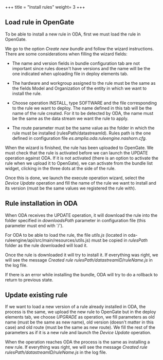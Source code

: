 +++
title = "Install rules"
weight= 3
+++

## Load rule in OpenGate

To be able to install a new rule in ODA, first we must load the rule in OpenGate.

We go to the option *Create new bundle* and follow the wizard instructions. There are some considerations when filling the wizard fields:

* The name and version fields in bundle configuration tab are not important since rules doesn't have versions and the name will be the one indicated when uploading file in deploy elements tab.

* The hardware and workgroup assigned to the rule must be the same as the fields Model and Organization of the entity in which we want to install the rule.

* Choose operation INSTALL, type SOFTWARE and the file corresponding to the rule we want to deploy. The name defined in this tab will be the name of the rule created. For it to be detected by ODA, the name must be the same as the data stream we want the rule to apply.

* The route parameter must be the same value as the folder in which the rule must be installed (rulesPath/datastreamId). Rules path is the one defined in configuration file *es.amplia.oda.ruleengine.nashorn.cfg*.

When the wizard is finished, the rule has been uploaded to OpenGate. We must check that the rule is activated before we can launch the UPDATE operation against ODA. If it is not activated (there is an option to activate the rule when we upload it to OpenGate), we can activate from the bundle list widget, clicking in the three dots at the side of the rule.

Once this is done, we launch the execute operation wizard, select the *Device Update* operation and fill the name of the rule we want to install and its version (must be the same values we registered the rule with).

## Rule installation in ODA

When ODA receives the UPDATE operation, it will download the rule into the folder specified in *downloadsPath* parameter in configuration file (this parameter must end with '/').

For ODA to be able to load the rule, the file *utils.js* (located in oda-ruleengine/api/src/main/resources/utils.js) must be copied in *rulesPath* folder as the rule downloaded will load it.

Once the rule is downloaded it will try to install it. If everything was right, we will see the message *Created rule rulesPath/datastreamID/ruleName.js* in the log file.

If there is an error while installing the bundle, ODA will try to do a rollback to return to previous state.

## Update existing rule

If we want to load a new version of a rule already installed in ODA, the process is the same, we upload the new rule to OpenGate but in the deploy elements tab, we choose *UPGRADE* as operation, we fill parameters as old name (must be the same as new name), old version (doesn't matter in this case) and old route (must be the same as new route). We fill the rest of the parameters as if it is a new rule and launch the *Device Update* operation.

When the operation reaches ODA the process is the same as installing a new rule. If everything was right, we will see the message *Created rule rulesPath/datastreamID/ruleName.js* in the log file.
